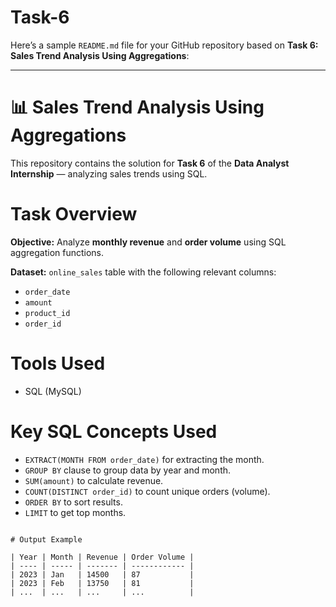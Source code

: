 # Task-6
Here’s a sample `README.md` file for your GitHub repository based on **Task 6: Sales Trend Analysis Using Aggregations**:

---

# 📊 Sales Trend Analysis Using Aggregations

This repository contains the solution for **Task 6** of the **Data Analyst Internship** — analyzing sales trends using SQL.

# Task Overview

**Objective:**
Analyze **monthly revenue** and **order volume** using SQL aggregation functions.

**Dataset:**
`online_sales` table with the following relevant columns:

* `order_date`
* `amount`
* `product_id`
* `order_id`

# Tools Used

* SQL (MySQL)

# Key SQL Concepts Used

* `EXTRACT(MONTH FROM order_date)` for extracting the month.
* `GROUP BY` clause to group data by year and month.
* `SUM(amount)` to calculate revenue.
* `COUNT(DISTINCT order_id)` to count unique orders (volume).
* `ORDER BY` to sort results.
* `LIMIT` to get top months.
```

# Output Example

| Year | Month | Revenue | Order Volume |
| ---- | ----- | ------- | ------------ |
| 2023 | Jan   | 14500   | 87           |
| 2023 | Feb   | 13750   | 81           |
| ...  | ...   | ...     | ...          |

